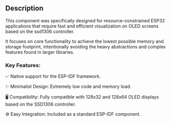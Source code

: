 ## Description

This component was specifically designed for resource-constrained ESP32 applications that require fast and efficient visualization on OLED screens based on the ssd1306 controller.

It focuses on core functionality to achieve the lowest possible memory and storage footprint, intentionally avoiding the heavy abstractions and complex features found in larger libraries. 

### Key Features:

✅ Native support for the ESP-IDF framework.

✨ Minimalist Design: Extremely low code and memory load.

🖥️ Compatibility: Fully compatible with 128x32 and 128x64 OLED displays based on the SSD1306 controller.

⚙️ Easy Integration: Included as a standard ESP-IDF component.
